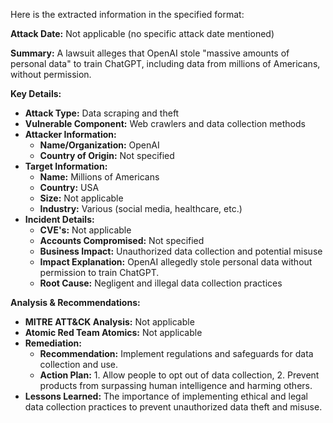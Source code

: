 Here is the extracted information in the specified format:

**Attack Date:** Not applicable (no specific attack date mentioned)

**Summary:** A lawsuit alleges that OpenAI stole "massive amounts of personal data" to train ChatGPT, including data from millions of Americans, without permission.

**Key Details:**

* **Attack Type:** Data scraping and theft
* **Vulnerable Component:** Web crawlers and data collection methods
* **Attacker Information:**
	+ **Name/Organization:** OpenAI
	+ **Country of Origin:** Not specified
* **Target Information:**
	+ **Name:** Millions of Americans
	+ **Country:** USA
	+ **Size:** Not applicable
	+ **Industry:** Various (social media, healthcare, etc.)
* **Incident Details:**
	+ **CVE's:** Not applicable
	+ **Accounts Compromised:** Not specified
	+ **Business Impact:** Unauthorized data collection and potential misuse
	+ **Impact Explanation:** OpenAI allegedly stole personal data without permission to train ChatGPT.
	+ **Root Cause:** Negligent and illegal data collection practices

**Analysis & Recommendations:**

* **MITRE ATT&CK Analysis:** Not applicable
* **Atomic Red Team Atomics:** Not applicable
* **Remediation:**
	+ **Recommendation:** Implement regulations and safeguards for data collection and use.
	+ **Action Plan:** 1. Allow people to opt out of data collection, 2. Prevent products from surpassing human intelligence and harming others.
* **Lessons Learned:** The importance of implementing ethical and legal data collection practices to prevent unauthorized data theft and misuse.
